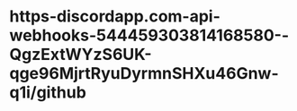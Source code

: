 # https-discordapp.com-api-webhooks-544459303814168580--QgzExtWYzS6UK-qge96MjrtRyuDyrmnSHXu46Gnw-q1i/github
